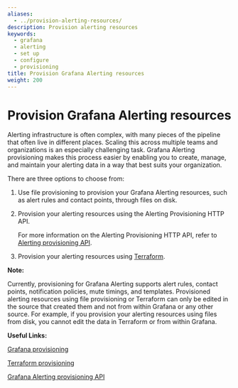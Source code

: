 ```yaml
---
aliases:
  - ../provision-alerting-resources/
description: Provision alerting resources
keywords:
  - grafana
  - alerting
  - set up
  - configure
  - provisioning
title: Provision Grafana Alerting resources
weight: 200
---
```


# Provision Grafana Alerting resources

Alerting infrastructure is often complex, with many pieces of the pipeline that often live in different places. Scaling this across multiple teams and organizations is an especially challenging task. Grafana Alerting provisioning makes this process easier by enabling you to create, manage, and maintain your alerting data in a way that best suits your organization.

There are three options to choose from:

1. Use file provisioning to provision your Grafana Alerting resources, such as alert rules and contact points, through files on disk.

1. Provision your alerting resources using the Alerting Provisioning HTTP API.

   For more information on the Alerting Provisioning HTTP API, refer to [Alerting provisioning API](https://grafana.com/docs/grafana/latest/developers/http_api/alerting_provisioning/).

1. Provision your alerting resources using [Terraform](https://www.terraform.io/).

**Note:**

Currently, provisioning for Grafana Alerting supports alert rules, contact points, notification policies, mute timings, and templates. Provisioned alerting resources using file provisioning or Terraform can only be edited in the source that created them and not from within Grafana or any other source. For example, if you provision your alerting resources using files from disk, you cannot edit the data in Terraform or from within Grafana.

**Useful Links:**

[Grafana provisioning](/docs/grafana/latest/administration/provisioning/)

[Terraform provisioning](/docs/grafana-cloud/infrastructure-as-code/terraform/)

[Grafana Alerting provisioning API](/docs/grafana/latest/developers/http_api/alerting_provisioning)
